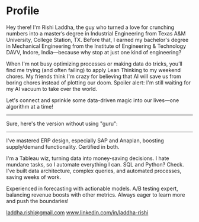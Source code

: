 # Profile

Hey there! I'm Rishi Laddha, the guy who turned a love for crunching numbers into a master’s degree in Industrial Engineering from Texas A&M University, College Station, TX. Before that, I earned my bachelor's degree in Mechanical Engineering from the Institute of Engineering & Technology DAVV, Indore, India—because why stop at just one kind of engineering?

When I'm not busy optimizing processes or making data do tricks, you’ll find me trying (and often failing) to apply Lean Thinking to my weekend chores. My friends think I'm crazy for believing that AI will save us from boring chores instead of plotting our doom. Spoiler alert: I'm still waiting for my AI vacuum to take over the world.

Let's connect and sprinkle some data-driven magic into our lives—one algorithm at a time!

---

Sure, here's the version without using "guru":

---

I've mastered ERP design, especially SAP and Anaplan, boosting supply/demand functionality. Certified in both.

I'm a Tableau wiz, turning data into money-saving decisions. I hate mundane tasks, so I automate everything I can. SQL and Python? Check. I've built data architecture, complex queries, and automated processes, saving weeks of work.

Experienced in forecasting with actionable models. A/B testing expert, balancing revenue boosts with other metrics. Always eager to learn more and push the boundaries!




laddha.rishi@gmail.com
www.linkedin.com/in/laddha-rishi

